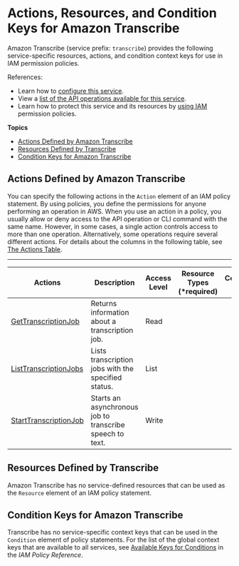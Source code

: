 # Actions, Resources, and Condition Keys for Amazon Transcribe<a name="list_amazontranscribe"></a>

Amazon Transcribe \(service prefix: `transcribe`\) provides the following service\-specific resources, actions, and condition context keys for use in IAM permission policies\.

References:
+ Learn how to [configure this service](http://docs.aws.amazon.com/transcribe/latest/dg/)\.
+ View a [list of the API operations available for this service](http://docs.aws.amazon.com/transcribe/latest/dg/)\.
+ Learn how to protect this service and its resources by [using IAM](http://docs.aws.amazon.com/transcribe/latest/dg/auth-and-access-control.html) permission policies\.

**Topics**
+ [Actions Defined by Amazon Transcribe](#amazontranscribe-actions-as-permissions)
+ [Resources Defined by Transcribe](#amazontranscribe-resources-for-iam-policies)
+ [Condition Keys for Amazon Transcribe](#amazontranscribe-policy-keys)

## Actions Defined by Amazon Transcribe<a name="amazontranscribe-actions-as-permissions"></a>

You can specify the following actions in the `Action` element of an IAM policy statement\. By using policies, you define the permissions for anyone performing an operation in AWS\. When you use an action in a policy, you usually allow or deny access to the API operation or CLI command with the same name\. However, in some cases, a single action controls access to more than one operation\. Alternatively, some operations require several different actions\. For details about the columns in the following table, see [The Actions Table](reference_policies_actions-resources-contextkeys.md#actions_table)\.


****  

| Actions | Description | Access Level | Resource Types \(\*required\) | Condition Keys | Dependent Actions | 
| --- | --- | --- | --- | --- | --- | 
|   [ GetTranscriptionJob ](http://docs.aws.amazon.com/transcribe/latest/dg/API_GetTranscriptionJob.html)  | Returns information about a transcription job\. | Read |  |  |  | 
|   [ ListTranscriptionJobs ](http://docs.aws.amazon.com/transcribe/latest/dg/API_ListTranscriptionJobs.html)  | Lists transcription jobs with the specified status\. | List |  |  |  | 
|   [ StartTranscriptionJob ](http://docs.aws.amazon.com/transcribe/latest/dg/API_StartTranscriptionJob.html)  | Starts an asynchronous job to transcribe speech to text\. | Write |  |  |   s3:GetObject   | 

## Resources Defined by Transcribe<a name="amazontranscribe-resources-for-iam-policies"></a>

Amazon Transcribe has no service\-defined resources that can be used as the `Resource` element of an IAM policy statement\.

## Condition Keys for Amazon Transcribe<a name="amazontranscribe-policy-keys"></a>

Transcribe has no service\-specific context keys that can be used in the `Condition` element of policy statements\. For the list of the global context keys that are available to all services, see [Available Keys for Conditions](reference_policies_condition-keys.html#AvailableKeys) in the *IAM Policy Reference*\.